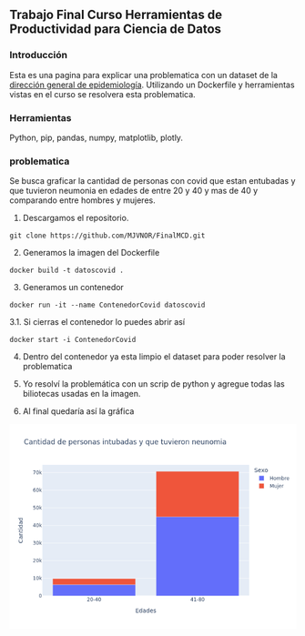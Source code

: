 ## Trabajo Final Curso Herramientas de Productividad para Ciencia de Datos

### Introducción 
Esta es una pagina para explicar una problematica con un dataset de la [dirección general de epidemiología](https://www.gob.mx/salud/documentos/datos-abiertos-152127). Utilizando un Dockerfile y herramientas vistas en el curso se resolvera esta problematica.

### Herramientas

Python, pip, pandas, numpy, matplotlib, plotly.

### problematica
Se busca graficar la cantidad de personas con covid que estan entubadas y que tuvieron neumonia en edades de entre 20 y 40 y mas de 40 y comparando entre hombres y mujeres.

1. Descargamos el repositorio.
```
git clone https://github.com/MJVNOR/FinalMCD.git
```
2. Generamos la imagen del Dockerfile
```
docker build -t datoscovid .
```
3. Generamos un contenedor
```
docker run -it --name ContenedorCovid datoscovid
```
  3.1. Si cierras el contenedor lo puedes abrir así
  ```
  docker start -i ContenedorCovid
  ```
 4. Dentro del contenedor ya esta limpio el dataset para poder resolver la problematica
 
 5. Yo resolví la problemática con un scrip de python y agregue todas las biliotecas usadas en la imagen.
 
 6. Al final quedaría así la gráfica 

![Image](./documentos/fig1.png)
